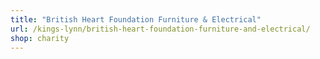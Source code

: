 ```yaml
---
title: "British Heart Foundation Furniture & Electrical"
url: /kings-lynn/british-heart-foundation-furniture-and-electrical/
shop: charity
---
```

